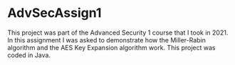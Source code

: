 # AdvSecAssign1
This project was part of the Advanced Security 1 course that I took in 2021.
In this assignment I was asked to demonstrate how the Miller-Rabin algorithm and the AES Key Expansion algorithm work.
This project was coded in Java.
